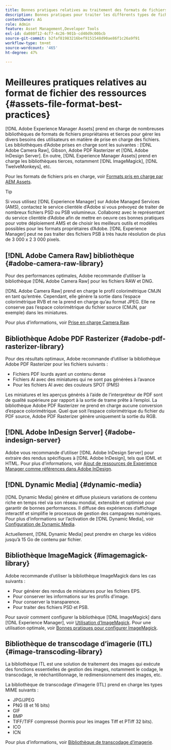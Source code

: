 ```yaml
---
title: Bonnes pratiques relatives au traitement des formats de fichiers pris en charge
description: Bonnes pratiques pour traiter les différents types de fichiers pris en charge à l’aide de  [!DNL Experience Manager Assets].
contentOwner: AG
role: Admin
feature: Asset Management,Developer Tools
exl-id: da080f12-4cf7-4c26-901b-cd40d9c00bcb
source-git-commit: b2faf81983216bef9151548d90ae86f1c26a9f91
workflow-type: tm+mt
source-wordcount: '465'
ht-degree: 47%

---
```


# Meilleures pratiques relatives au format de fichier des ressources {#assets-file-format-best-practices}

[!DNL Adobe Experience Manager Assets] prend en charge de nombreuses bibliothèques de formats de fichiers propriétaires et tierces pour gérer les divers besoins des utilisateurs en matière de prise en charge des fichiers. Les bibliothèques d’Adobe prises en charge sont les suivantes : [!DNL Adobe Camera Raw], Gibson, Adobe PDF Rasterizer et [!DNL Adobe InDesign Server]. En outre, [!DNL Experience Manager Assets] prend en charge les bibliothèques tierces, notamment [!DNL ImageMagick], [!DNL TwelveMonkeys], etc.

Pour les formats de fichiers pris en charge, voir [Formats pris en charge par AEM Assets](/help/assets/assets-formats.md).

>[!TIP]
>
>Si vous utilisez [!DNL Experience Manager] sur Adobe Managed Services (AMS), contactez le service clientèle d’Adobe si vous prévoyez de traiter de nombreux fichiers PSD ou PSB volumineux. Collaborez avec le représentant du service clientèle d’Adobe afin de mettre en oeuvre ces bonnes pratiques pour votre déploiement AMS et de choisir les meilleurs outils et modèles possibles pour les formats propriétaires d’Adobe. [!DNL Experience Manager] peut ne pas traiter des fichiers PSB à très haute résolution de plus de 3 000 x 2 3 000 pixels.

## [!DNL Adobe Camera Raw] bibliothèque {#adobe-camera-raw-library}

Pour des performances optimales, Adobe recommande d’utiliser la bibliothèque [!DNL Adobe Camera Raw] pour les fichiers RAW et DNG.

[!DNL Adobe Camera Raw] prend en charge le profil colorimétrique CMJN en tant qu’entrée. Cependant, elle génère la sortie dans l’espace colorimétrique RVB et ne la prend en charge qu’au format JPEG. Elle ne conserve pas l’espace colorimétrique du fichier source (CMJN, par exemple) dans les miniatures.

Pour plus d’informations, voir [Prise en charge Camera Raw](/help/assets/camera-raw.md).

## Bibliothèque Adobe PDF Rasterizer {#adobe-pdf-rasterizer-library}

Pour des résultats optimaux, Adobe recommande d’utiliser la bibliothèque Adobe PDF Rasterizer pour les fichiers suivants :

* Fichiers PDF lourds ayant un contenu dense
* Fichiers AI avec des miniatures qui ne sont pas générées à l’avance
* Pour les fichiers AI avec des couleurs SPOT (PMS)

Les miniatures et les aperçus générés à l’aide de l’interpréteur de PDF sont de qualité supérieure par rapport à la sortie de trame prête à l’emploi. La bibliothèque Adobe PDF Rasterizer ne prend en charge aucune conversion d’espace colorimétrique. Quel que soit l’espace colorimétrique du fichier du PDF source, Adobe PDF Rasterizer génère uniquement la sortie du RGB.

## [!DNL Adobe InDesign Server] {#adobe-indesign-server}

Adobe vous recommande d’utiliser [!DNL Adobe InDesign Server] pour extraire des rendus spécifiques à [!DNL Adobe InDesign], tels que IDML et HTML. Pour plus d’informations, voir [Ajout de ressources de Experience Manager comme références dans Adobe InDesign](/help/assets/managing-linked-subassets.md#refai).

## [!DNL Dynamic Media] {#dynamic-media}

[!DNL Dynamic Media] génère et diffuse plusieurs variations de contenu riche en temps réel via son réseau mondial, extensible et optimisé pour garantir de bonnes performances. Il diffuse des expériences d’affichage interactif et simplifie le processus de gestion des campagnes numériques. Pour plus d’informations sur l’activation de [!DNL Dynamic Media], voir [Configuration de Dynamic Media](/help/assets/config-dynamic.md).

Actuellement, [!DNL Dynamic Media] peut prendre en charge les vidéos jusqu’à 15 Go de contenu par fichier.

## Bibliothèque ImageMagick {#imagemagick-library}

Adobe recommande d’utiliser la bibliothèque ImageMagick dans les cas suivants :

* Pour générer des rendus de miniatures pour les fichiers EPS.
* Pour conserver les informations sur les profils d’image.
* Pour conserver la transparence.
* Pour traiter des fichiers PSD et PSB.

Pour savoir comment configurer la bibliothèque [!DNL ImageMagick] dans [!DNL Experience Manager], voir [Utilisation d’ImageMagick](/help/assets/media-handlers.md#an-example-using-imagemagick). Pour une utilisation optimale, voir [Bonnes pratiques pour configurer ImageMagick](/help/assets/best-practices-for-imagemagick.md).

## Bibliothèque de transcodage d’imagerie (ITL) {#image-transcoding-library}

La bibliothèque ITL est une solution de traitement des images qui exécute des fonctions essentielles de gestion des images, notamment le codage, le transcodage, le rééchantillonnage, le redimensionnement des images, etc.

La bibliothèque de transcodage d’imagerie (ITL) prend en charge les types MIME suivants :

* JPG/JPEG
* PNG (8 et 16 bits)
* GIF
* BMP
* TIFF/TIFF compressé (hormis pour les images Tiff et PTiff 32 bits).
* ICO
* ICN

Pour plus d’informations, voir [Bibliothèque de transcodage d’imagerie](/help/assets/imaging-transcoding-library.md).
